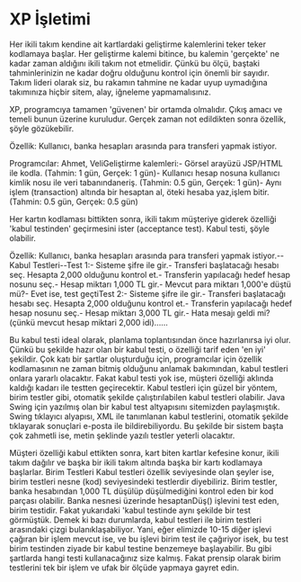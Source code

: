 # XP İşletimi

Her ikili takım kendine ait kartlardaki geliştirme kalemlerini teker
teker kodlamaya başlar. Her geliştirme kalemi bitince, bu kalemin
'gerçekte' ne kadar zaman aldığını ikili takım not etmelidir. Çünkü bu
ölçü, baştaki tahminlerinizin ne kadar doğru olduğunu kontrol için
önemli bir sayıdır. Takım lideri olarak siz, bu rakamın tahmine ne
kadar uyup uymadığına takımınıza hiçbir sitem, alay, iğneleme
yapmamalısınız.

XP, programcıya tamamen 'güvenen' bir ortamda olmalıdır. Çıkış amacı
ve temeli bunun üzerine kuruludur.  Gerçek zaman not edildikten sonra
özellik, şöyle gözükebilir.

Özellik: Kullanıcı, banka hesapları arasında para transferi yapmak
istiyor.

Programcılar: Ahmet, VeliGeliştirme kalemleri:- Görsel arayüzü JSP/HTML
ile kodla. (Tahmin: 1 gün, Gerçek: 1 gün)- Kullanıcı hesap nosuna
kullanıcı kimlik nosu ile veri tabanındaneriş. (Tahmin: 0.5 gün,
Gerçek: 1 gün)- Aynı işlem (transaction) altında bir hesaptan al,
öteki hesaba yaz,işlem bitir. (Tahmin: 0.5 gün, Gerçek: 0.5 gün)

Her kartın kodlaması bittikten sonra, ikili takım müşteriye giderek
özelliği 'kabul testinden' geçirmesini ister (acceptance test). Kabul
testi, şöyle olabilir.

Özellik: Kullanıcı, banka hesapları arasında para transferi yapmak
istiyor.--Kabul Testleri--Test 1:- Sisteme şifre ile gir.- Transferi
başlatacağı hesabı seç. Hesapta 2,000 olduğunu kontrol et.- Transferin
yapılacağı hedef hesap nosunu seç.- Hesap miktarı 1,000 TL gir.-
Mevcut para miktarı 1,000'e düştü mü?- Evet ise, test geçtiTest 2:-
Sisteme şifre ile gir.- Transferi başlatacağı hesabı seç. Hesapta
2,000 olduğunu kontrol et.- Transferin yapılacağı hedef hesap nosunu
seç.- Hesap miktarı 3,000 TL gir.- Hata mesajı geldi mi? (çünkü mevcut
hesap miktari 2,000 idi)......

Bu kabul testi ideal olarak, planlama toplantısından önce hazırlanırsa
iyi olur. Çünkü bu şekilde hazır olan bir kabul testi, o özelliği
tarif eden 'en iyi' şekildir. Çok katı bir şartlar oluşturduğu için,
programcılar için özellik kodlamasının ne zaman bitmiş olduğunu
anlamak bakımından, kabul testleri onlara yararlı olacaktır.  Fakat
kabul testi yok ise, müşteri özelliği aklında kaldığı kadarı ile
testten geçirecektir.  Kabul testleri için güzel bir yöntem, birim
testler gibi, otomatik şekilde çalıştırılabilen kabul testleri
olabilir. Java Swing için yazılmış olan bir kabul test altyapısını
sitemizden paylaşmıştık. Swing tıklayıcı alyapısı, XML ile tanımlanan
kabul testlerini, otomatik şekilde tıklayarak sonuçlari e-posta ile
bildirebiliyordu.  Bu şekilde bir sistem başta çok zahmetli ise, metin
şeklinde yazılı testler yeterli olacaktır.

Müşteri özelliği kabul ettikten sonra, kart biten kartlar kefesine
konur, ikili takım dağılır ve başka bir ikili takım altında başka bir
kartı kodlamaya başlarlar.  Birim Testleri Kabul testleri özellik
seviyesinde olan şeyler ise, birim testleri nesne (kod) seviyesindeki
testlerdir diyebiliriz. Birim testler, banka hesabından 1,000 TL
düşülüp düşülmediğini kontrol eden bir kod parçası olabilir. Banka
nesnesi üzerinde hesaptanDüş() işlevini test eden, birim testidir.
Fakat yukarıdaki 'kabul testinde aynı şekilde bir test
görmüştük. Demek ki bazı durumlarda, kabul testleri ile birim testleri
arasındaki çizgi bulanıklaşabiliyor. Yani, eğer elimizde 10-15 diğer
işlevi çağıran bir işlem mevcut ise, ve bu işlevi birim test ile
çağıriyor isek, bu test birim testinden ziyade bir kabul testine
benzemeye başlayabilir. Bu gibi şartlarda hangi testi kullanacağınız
size kalmış. Fakat prensip olarak birim testlerini tek bir işlem ve
ufak bir ölçüde yapmaya gayret edin.




